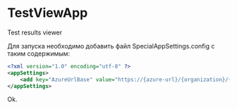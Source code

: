 # TestViewApp
Test results viewer

Для запуска необходимо добавить файл SpecialAppSettings.config с таким содержимым:
```xml
<?xml version="1.0" encoding="utf-8" ?>
<appSettings>
	<add key="AzureUrlBase" value="https://{azure-url}/{organization}/{project}/"/>
</appSettings>
```

Ok.
